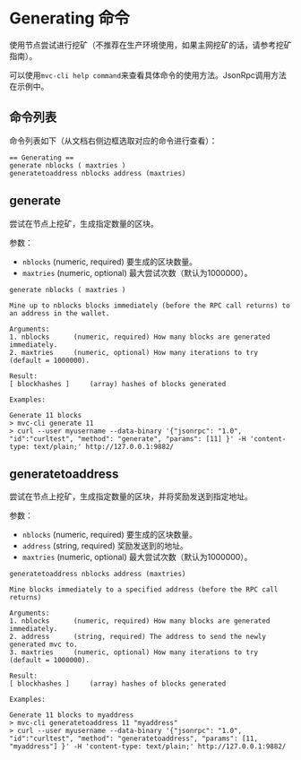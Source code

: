 # Generating 命令

使用节点尝试进行挖矿（不推荐在生产环境使用，如果主网挖矿的话，请参考挖矿指南）。

可以使用`mvc-cli help command`来查看具体命令的使用方法。JsonRpc调用方法在示例中。

## 命令列表

命令列表如下（从文档右侧边框选取对应的命令进行查看）：

```text
== Generating ==
generate nblocks ( maxtries )
generatetoaddress nblocks address (maxtries)
```

## generate

尝试在节点上挖矿，生成指定数量的区块。

参数：

- `nblocks` (numeric, required) 要生成的区块数量。
- `maxtries` (numeric, optional) 最大尝试次数（默认为1000000）。

```text
generate nblocks ( maxtries )

Mine up to nblocks blocks immediately (before the RPC call returns) to an address in the wallet.

Arguments:
1. nblocks      (numeric, required) How many blocks are generated immediately.
2. maxtries     (numeric, optional) How many iterations to try (default = 1000000).

Result:
[ blockhashes ]     (array) hashes of blocks generated

Examples:

Generate 11 blocks
> mvc-cli generate 11
> curl --user myusername --data-binary '{"jsonrpc": "1.0", "id":"curltest", "method": "generate", "params": [11] }' -H 'content-type: text/plain;' http://127.0.0.1:9882/
```

## generatetoaddress

尝试在节点上挖矿，生成指定数量的区块，并将奖励发送到指定地址。

参数：

- `nblocks` (numeric, required) 要生成的区块数量。
- `address` (string, required) 奖励发送到的地址。
- `maxtries` (numeric, optional) 最大尝试次数（默认为1000000）。

```text
generatetoaddress nblocks address (maxtries)

Mine blocks immediately to a specified address (before the RPC call returns)

Arguments:
1. nblocks      (numeric, required) How many blocks are generated immediately.
2. address      (string, required) The address to send the newly generated mvc to.
3. maxtries     (numeric, optional) How many iterations to try (default = 1000000).

Result:
[ blockhashes ]     (array) hashes of blocks generated

Examples:

Generate 11 blocks to myaddress
> mvc-cli generatetoaddress 11 "myaddress"
> curl --user myusername --data-binary '{"jsonrpc": "1.0", "id":"curltest", "method": "generatetoaddress", "params": [11, "myaddress"] }' -H 'content-type: text/plain;' http://127.0.0.1:9882/
```
